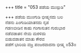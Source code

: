 +++
title = "053 ಪಡೆಯ ಮುಙ್ಗುಡಿ"

+++
ಪಡೆಯ ಮುಂಗುಡಿ ಭೀಷ್ಮನದು ಬಲ  
ನೆಡನು ಪಿಂಗುಡಿಯಾತನದು ನೃಪ  
ಗಡಣಬೀಡಿನ ಕಾಹು ಗಂಗಾಸುತನ ಗುರುಭಾರ  
ನಡೆವಡಾತನ ನೇಮ ಮರಳಿದು   
ಬಿಡುವಡಾತನ ಮಾತು ಕೌರವ  
ಪಡೆಗೆ ಭಾರಿಯ ವಜ್ರ ಪಂಜರವಾದನಾ ಭೀಷ್ಮ     ॥53॥